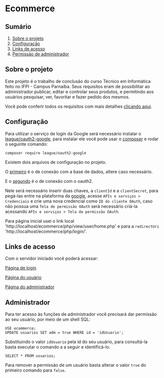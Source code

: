 # Ecommerce

## Sumário
1. [Sobre o projeto](#sobre-o-projeto)
2. [Configuração](#configuração)
3. [Links de acesso](#links-de-acesso)
4. [Permissão de administrador](#administrador)

## Sobre o projeto
Este projeto é o trabalho de conclusão do curso Técnico em Informática feito no IFPI - Campus Parnaíba. Seus requisitos eram de possibilitar ao administrador publicar, editar e controlar seus produtos, e permitindo aos usuários pesquisar, ver, favoritar e fazer pedido dos mesmos.

Você pode conferir todos os requisitos com mais detalhes [clicando aqui](doc/).

## Configuração
Para utilizar o serviço de login da Google será necessário instalar o [league/oauth2-google](https://packagist.org/packages/league/oauth2-google), para instalar ele você pode usar o [composer](https://getcomposer.org/) e rodar o seguinte comando:
```
composer require league/oauth2-google
```

Existem dois arquivos de configuração no projeto.

O [primeiro](php/db/config.php) é o de conexão com a base de dados, altere caso necessário.

E o [segundo](php/login/config_oauth.php) é o de conexão com o oauth2.

Nele será necessário inserir duas chaves, a `clientId` e a `clientSecret`, para pegá-las entre na plataforma da [google](https://console.cloud.google.com/), acesse `APIs e serviços > Credenciais`
e crie uma nova credencial como `ID do cliente OAuth`, caso não possua uma `Tela de permissão OAuth` será necessário criá-la acessando `APIs e serviços > Tela de permissão OAuth`.

Para página inicial usei o link local 'http://localhost/ecommerce/php/view/user/home.php' e para a `redirectUri` 'http://localhost/ecommerce/php/login/'.


## Links de acesso
Com o servidor iniciado você poderá acessar:

[Página de login](http://localhost/ecommerce/php/login/)

[Página do usuário](http://localhost/ecommerce/php/view/user/home.php)

[Página do administrador](http://localhost/ecommerce/php/view/admin/home.php)

## Administrador
Para ter acesso às funções de administrador você precisará dar permissão ao seu usuário, por meio de um shell SQL:
```
USE ecommerce;
UPDATE usuarios SET adm = true WHERE id = 'idUsuario';
```
Substituindo o valor `idUsuario` pela id do seu usuário, para consultá-la basta executar o comando a a seguir e identificá-lo.
```
SELECT * FROM usuarios;
```
Para remover a permissão de um usuário basta alterar o valor `true` do primeiro comando para `false`.
